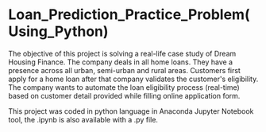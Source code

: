 # Loan_Prediction_Practice_Problem(Using_Python)

The objective of this project is solving a real-life case study of Dream Housing Finance. The company deals in all home loans. They have a presence across all urban, semi-urban and rural areas. Customers first apply for a home loan after that company validates the customer's eligibility. The company wants to automate the loan eligibility process (real-time) based on customer detail provided while filling online application form.

This project was coded in python language in Anaconda Jupyter Notebook tool, the .ipynb is also available with a .py file.